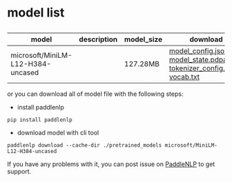 #  model list

##  

| model  | description | model_size  | download         |
| --- | --- | --- | --- |
|microsoft/MiniLM-L12-H384-uncased|  | 127.28MB | [model_config.json](https://bj.bcebos.com/paddlenlp/models/community/microsoft/MiniLM-L12-H384-uncased/model_config.json)<br>[model_state.pdparams](https://bj.bcebos.com/paddlenlp/models/community/microsoft/MiniLM-L12-H384-uncased/model_state.pdparams)<br>[tokenizer_config.json](https://bj.bcebos.com/paddlenlp/models/community/microsoft/MiniLM-L12-H384-uncased/tokenizer_config.json)<br>[vocab.txt](https://bj.bcebos.com/paddlenlp/models/community/microsoft/MiniLM-L12-H384-uncased/vocab.txt) |

or you can download all of model file with the following steps:

* install paddlenlp

```shell
pip install paddlenlp
```

* download model with cli tool

```shell
paddlenlp download --cache-dir ./pretrained_models microsoft/MiniLM-L12-H384-uncased
```

If you have any problems with it, you can post issue on [PaddleNLP](https://github.com/PaddlePaddle/PaddleNLP) to get support.
